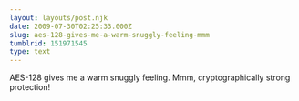 ```yaml
---
layout: layouts/post.njk
date: 2009-07-30T02:25:33.000Z
slug: aes-128-gives-me-a-warm-snuggly-feeling-mmm
tumblrid: 151971545
type: text
---
```

<p>AES-128 gives me a warm snuggly feeling. Mmm, cryptographically strong protection!</p>
